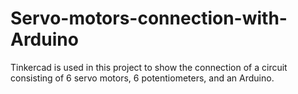 # Servo-motors-connection-with-Arduino
Tinkercad is used in this project to show the connection of a circuit consisting of 6 servo motors, 6 potentiometers, and an Arduino. 
